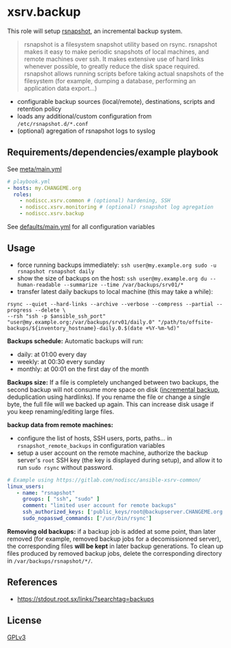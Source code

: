 # xsrv.backup

This role will setup [rsnapshot](https://rsnapshot.org), an incremental backup system.

>rsnapshot is a filesystem snapshot utility based on rsync.
>rsnapshot makes it easy to make periodic snapshots of local machines, and remote machines over ssh.
>It makes extensive use of hard links whenever possible, to greatly reduce the disk space required.
>rsnapshot allows running scripts before taking actual snapshots of the filesystem (for example, dumping a database, performing an application data export...)

- configurable backup sources (local/remote), destinations, scripts and retention policy
- loads any additional/custom configuration from `/etc/rsnapshot.d/*.conf`
- (optional) agregation of rsnapshot logs to syslog


## Requirements/dependencies/example playbook

See [meta/main.yml](meta/main.yml)

```yaml
# playbook.yml
- hosts: my.CHANGEME.org
  roles:
    - nodiscc.xsrv.common # (optional) hardening, SSH
    - nodiscc.xsrv.monitoring # (optional) rsnapshot log agregation
    - nodiscc.xsrv.backup
```

See [defaults/main.yml](defaults/main.yml) for all configuration variables


## Usage

- force running backups immediately: `ssh user@my.example.org sudo -u rsnapshot rsnapshot daily`
- show the size of backups on the host: `ssh user@my.example.org du --human-readable --summarize --time /var/backups/srv01/*`
- transfer latest daily backups to local machine (this may take a while):

```
rsync --quiet --hard-links --archive --verbose --compress --partial --progress --delete \
--rsh "ssh -p $ansible_ssh_port"
"user@my.example.org:/var/backups/srv01/daily.0" "/path/to/offsite-backups/${inventory_hostname}-daily.0.$(date +%Y-%m-%d)"
```

**Backups schedule:** Automatic backups will run:
- daily: at 01:00 every day
- weekly: at 00:30 every sunday
- monthly: at 00:01 on the first day of the month


**Backups size:** If a file is completely unchanged between two backups, the second backup  will not consume more space on disk ([incremental backup](https://en.wikipedia.org/wiki/Incremental_backup), deduplication using hardlinks). If you rename the file or change a single byte, the full file will we backed up again. This can increase disk usage if you keep renaming/editing large files.

**backup data from remote machines:**
 - configure the list of hosts, SSH users, ports, paths... in  `rsnapshot_remote_backups` in configuration variables
 - setup a user account on the remote machine, authorize the backup server's `root` SSH key (the key is displayed during setup), and allow it to run `sudo rsync` without password.

```yaml
# Example using https://gitlab.com/nodiscc/ansible-xsrv-common/
linux_users:
   - name: "rsnapshot"
     groups: [ "ssh", "sudo" ]
     comment: "limited user account for remote backups"
     ssh_authorized_keys: ['public_keys/root@backupserver.CHANGEME.org']
     sudo_nopasswd_commands: ['/usr/bin/rsync']
```

**Removing old backups:** if a backup job is added at some point, than later removed (for example, removed backup jobs for a decomissionned server), the corresponding files **will be kept** in later backup generations. To clean up files produced by removed backup jobs, delete the corresponding directory in `/var/backups/rsnapshot/*/`.


## References

- https://stdout.root.sx/links/?searchtag=backups


## License

[GPLv3](../../LICENSE)
